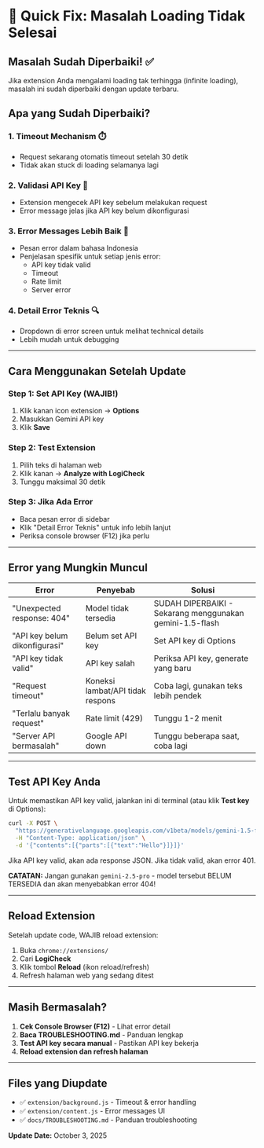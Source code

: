# 🚀 Quick Fix: Masalah Loading Tidak Selesai

## Masalah Sudah Diperbaiki! ✅

Jika extension Anda mengalami loading tak terhingga (infinite loading), masalah ini sudah diperbaiki dengan update terbaru.

## Apa yang Sudah Diperbaiki?

### 1. **Timeout Mechanism** ⏱️
- Request sekarang otomatis timeout setelah 30 detik
- Tidak akan stuck di loading selamanya lagi

### 2. **Validasi API Key** 🔑
- Extension mengecek API key sebelum melakukan request
- Error message jelas jika API key belum dikonfigurasi

### 3. **Error Messages Lebih Baik** 💬
- Pesan error dalam bahasa Indonesia
- Penjelasan spesifik untuk setiap jenis error:
  - API key tidak valid
  - Timeout
  - Rate limit
  - Server error

### 4. **Detail Error Teknis** 🔍
- Dropdown di error screen untuk melihat technical details
- Lebih mudah untuk debugging

---

## Cara Menggunakan Setelah Update

### Step 1: Set API Key (WAJIB!)
1. Klik kanan icon extension → **Options**
2. Masukkan Gemini API key
3. Klik **Save**

### Step 2: Test Extension
1. Pilih teks di halaman web
2. Klik kanan → **Analyze with LogiCheck**
3. Tunggu maksimal 30 detik

### Step 3: Jika Ada Error
- Baca pesan error di sidebar
- Klik "Detail Error Teknis" untuk info lebih lanjut
- Periksa console browser (F12) jika perlu

---

## Error yang Mungkin Muncul

| Error | Penyebab | Solusi |
|-------|----------|--------|
| "Unexpected response: 404" | Model tidak tersedia | SUDAH DIPERBAIKI - Sekarang menggunakan gemini-1.5-flash |
| "API key belum dikonfigurasi" | Belum set API key | Set API key di Options |
| "API key tidak valid" | API key salah | Periksa API key, generate yang baru |
| "Request timeout" | Koneksi lambat/API tidak respons | Coba lagi, gunakan teks lebih pendek |
| "Terlalu banyak request" | Rate limit (429) | Tunggu 1-2 menit |
| "Server API bermasalah" | Google API down | Tunggu beberapa saat, coba lagi |

---

## Test API Key Anda

Untuk memastikan API key valid, jalankan ini di terminal (atau klik **Test key** di Options):

```bash
curl -X POST \
  "https://generativelanguage.googleapis.com/v1beta/models/gemini-1.5-flash:generateContent?key=YOUR_API_KEY_HERE" \
  -H "Content-Type: application/json" \
  -d '{"contents":[{"parts":[{"text":"Hello"}]}]}'
```

Jika API key valid, akan ada response JSON. Jika tidak valid, akan error 401.

**CATATAN:** Jangan gunakan `gemini-2.5-pro` - model tersebut BELUM TERSEDIA dan akan menyebabkan error 404!

---

## Reload Extension

Setelah update code, WAJIB reload extension:

1. Buka `chrome://extensions/`
2. Cari **LogiCheck**
3. Klik tombol **Reload** (ikon reload/refresh)
4. Refresh halaman web yang sedang ditest

---

## Masih Bermasalah?

1. **Cek Console Browser (F12)** - Lihat error detail
2. **Baca TROUBLESHOOTING.md** - Panduan lengkap
3. **Test API key secara manual** - Pastikan API key bekerja
4. **Reload extension dan refresh halaman**

---

## Files yang Diupdate

- ✅ `extension/background.js` - Timeout & error handling
- ✅ `extension/content.js` - Error messages UI
- ✅ `docs/TROUBLESHOOTING.md` - Panduan troubleshooting

**Update Date:** October 3, 2025
